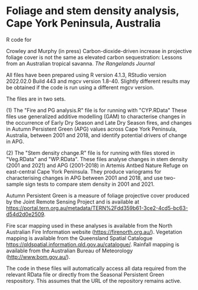 # Foliage and stem density analysis, Cape York Peninsula, Australia
R code for 

Crowley and Murphy (in press) Carbon-dioxide-driven increase in projective foliage cover is not the same as elevated carbon sequestration: Lessons from an Australian tropical savanna. _The Rangelands Journal_  

All files have been prepared using R version 4.1.3, RStudio version 2022.02.0 Build 443 and mgcv version 1.8-40. Slightly different results may be obtained if the code is run using a different mgcv version.

The files are in two sets.

(1) The "Fire and PG analysis.R" file is for running with "CYP.RData"
These files use generalized additive modelling (GAM) to characterise changes in the occurrence of Early Dry Season and Late Dry Season fires, and changes in Autumn Persistent Green (APG) values across Cape York Peninsula, Australia, between 2001 and 2018, and identify potential drivers of change in APG.

(2) The "Stem density change.R" file is for running with files stored in "Veg.RData" and "WP.RData".
These files analyse changes in stem density (2001 and 2021) and APG (2001-2018) in Artemis Antbed Nature Refuge on east-central Cape York Peninsula. They produce variograms for characterising changes in APG between 2001 and 2018, and use two-sample sign tests to compare stem density in 2001 and 2021.

Autumn Persistent Green is a measure of foliage projective cover produced by the Joint Remote Sensing Project and is available at https://portal.tern.org.au/metadata/TERN%2Fdd359b61-3ce2-4cd5-bc63-d54d2d0e2509.

Fire scar mapping used in these analyses is available from the North Australian Fire Information website (https://firenorth.org.au/). Vegetation mapping is available from the Queensland Spatial Catalogue https://qldspatial.information.qld.gov.au/catalogue/. Rainfall mapping is available from the Australian Bureau of Meteorology (http://www.bom.gov.au/).

The code in these files will automatically access all data required from the relevant RData file or directly from the Seasonal Persistent Green respository. This assumes that the URL of the repository remains active.
